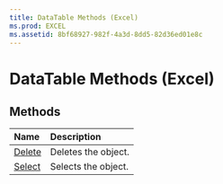 ```yaml
---
title: DataTable Methods (Excel)
ms.prod: EXCEL
ms.assetid: 8bf68927-982f-4a3d-8dd5-82d36ed01e8c
---
```



# DataTable Methods (Excel)

## Methods



|**Name**|**Description**|
|:-----|:-----|
|[Delete](datatable-delete-method-excel.md)|Deletes the object.|
|[Select](datatable-select-method-excel.md)|Selects the object.|

